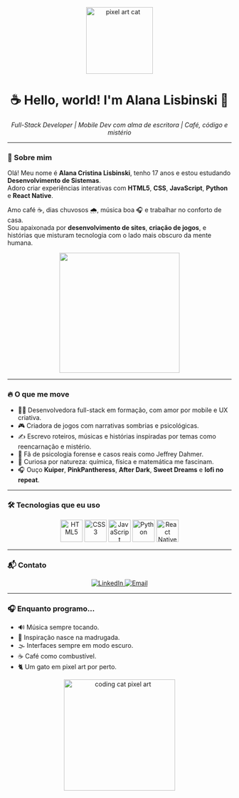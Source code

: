 <p align="center">
  <img src="https://media.giphy.com/media/1ik0u5dXUptl3NPgaf/giphy.gif" width="150" alt="pixel art cat" />
</p>

<h1 align="center">☕ Hello, world! I'm <strong>Alana Lisbinski</strong> 🍫</h1>

<p align="center">
  <em>Full-Stack Developer | Mobile Dev com alma de escritora | Café, código e mistério</em>
</p>

---

### 🐾 Sobre mim

Olá! Meu nome é **Alana Cristina Lisbinski**, tenho 17 anos e estou estudando **Desenvolvimento de Sistemas**.  
Adoro criar experiências interativas com **HTML5**, **CSS**, **JavaScript**, **Python** e **React Native**.

Amo café ☕, dias chuvosos 🌧️, música boa 🎧 e trabalhar no conforto de casa.  
Sou apaixonada por **desenvolvimento de sites**, **criação de jogos**, e histórias que misturam tecnologia com o lado mais obscuro da mente humana.

<p align="center">
  <img src="https://media.giphy.com/media/v1.Y2lkPTc5MGI3NjExcDExZGdtb3JzNDBjbzY2aGh6ejFqeGVhbnh2aWx0ajBnMGx4aW41cCZlcD12MV9naWZzX3NlYXJjaCZjdD1n/l4pTfx2qLszoacZRS/giphy.gif" width="270" />
</p>

---

### 🔥 O que me move

- 👩‍💻 Desenvolvedora full-stack em formação, com amor por mobile e UX criativa.
- 🎮 Criadora de jogos com narrativas sombrias e psicológicas.
- ✍️ Escrevo roteiros, músicas e histórias inspiradas por temas como reencarnação e mistério.
- 🧠 Fã de psicologia forense e casos reais como Jeffrey Dahmer.
- 🧪 Curiosa por natureza: química, física e matemática me fascinam.
- 🎧 Ouço **Kuiper**, **PinkPantheress**, **After Dark**, **Sweet Dreams** e **lofi no repeat**.

---

### 🛠️ Tecnologias que eu uso

<p align="center">
  <img src="https://cdn.jsdelivr.net/gh/devicons/devicon/icons/html5/html5-original.svg" width="50px" title="HTML5"/>
  <img src="https://cdn.jsdelivr.net/gh/devicons/devicon/icons/css3/css3-original.svg" width="50px" title="CSS3"/>
  <img src="https://cdn.jsdelivr.net/gh/devicons/devicon/icons/javascript/javascript-original.svg" width="50px" title="JavaScript"/>
  <img src="https://cdn.jsdelivr.net/gh/devicons/devicon/icons/python/python-original.svg" width="50px" title="Python"/>
  <img src="https://cdn.jsdelivr.net/gh/devicons/devicon/icons/react/react-original.svg" width="50px" title="React Native"/>
</p>

---

### 📬 Contato

<p align="center">
  <a href="https://www.linkedin.com/in/alana-lisbinski-869123376/" target="_blank">
    <img src="https://img.shields.io/badge/LinkedIn-0077B5?style=for-the-badge&logo=linkedin&logoColor=white" alt="LinkedIn">
  </a>
  <a href="mailto:alanalisbinski9@gmail.com">
    <img src="https://img.shields.io/badge/Email-D14836?style=for-the-badge&logo=gmail&logoColor=white" alt="Email">
  </a>
</p>

---

### 🎧 Enquanto programo...

- 🔊 Música sempre tocando.
- 💭 Inspiração nasce na madrugada.
- 🌫️ Interfaces sempre em modo escuro.
- ☕ Café como combustível.
- 🐈 Um gato em pixel art por perto.

<p align="center">
  <img src="https://media.giphy.com/media/3o7aCTfyhYawdOXcFW/giphy.gif" width="250" alt="coding cat pixel art" />
</p>
